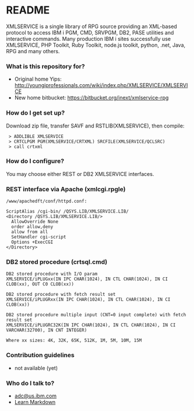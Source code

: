 # README #

XMLSERVICE is a single library of RPG source providing an XML-based protocol to access IBM i PGM, CMD, SRVPGM, DB2, PASE utilities and interactive commands. Many production IBM i sites successfully use XMLSERVICE, PHP Toolkit, Ruby Toolkit, node.js toolkit, python, .net, Java, RPG and many others.

### What is this repository for? ###

* Original home Yips: http://youngiprofessionals.com/wiki/index.php/XMLSERVICE/XMLSERVICE
* New home bitbucket: https://bitbucket.org/inext/xmlservice-rpg


### How do I get set up? ###

Download zip file, transfer SAVF and RSTLIB(XMLSERVICE), then compile:

```
 > ADDLIBLE XMLSERVICE
 > CRTCLPGM PGM(XMLSERVICE/CRTXML) SRCFILE(XMLSERVICE/QCLSRC)
 > call crtxml
```


### How do I configure? ###

You may choose either REST or DB2 XMLSERVICE interfaces.

### REST interface via Apache (xmlcgi.rpgle)
```
/www/apachedft/conf/httpd.conf:

ScriptAlias /cgi-bin/ /QSYS.LIB/XMLSERVICE.LIB/
<Directory /QSYS.LIB/XMLSERVICE.LIB/>
  AllowOverride None
  order allow,deny
  allow from all
  SetHandler cgi-script
  Options +ExecCGI
</Directory>
```

### DB2 stored procedure (crtsql.cmd)
```
DB2 stored procedure with I/O param
XMLSERVICE/iPLUGxx(IN IPC CHAR(1024), IN CTL CHAR(1024), IN CI CLOB(xx), OUT C0 CLOB(xx))

DB2 stored procedure with fetch result set
XMLSERVICE/iPLUGRxx(IN IPC CHAR(1024), IN CTL CHAR(1024), IN CI CLOB(xx))

DB2 stored procedure multiple input (CNT=0 input complete) with fetch result set
XMLSERVICE/iPLUGRC32K(IN IPC CHAR(1024), IN CTL CHAR(1024), IN CI VARCHAR(32700), IN CNT INTEGER)

Where xx sizes: 4K, 32K, 65K, 512K, 1M, 5M, 10M, 15M
```


### Contribution guidelines ###

* not available (yet)

### Who do I talk to? ###

* adc@us.ibm.com
* [Learn Markdown](https://bitbucket.org/tutorials/markdowndemo)


